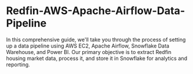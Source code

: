 # Redfin-AWS-Apache-Airflow-Data-Pipeline
In this comprehensive guide, we'll take you through the process of setting up a data pipeline using AWS EC2, Apache Airflow, Snowflake Data Warehouse, and Power BI. Our primary objective is to extract Redfin housing market data, process it, and store it in Snowflake for analytics and reporting.
